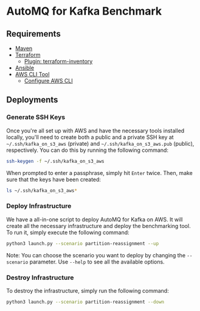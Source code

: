 # AutoMQ for Kafka Benchmark

## Requirements

- [Maven](https://maven.apache.org/install.html)
- [Terraform](https://www.terraform.io/downloads.html)
  - [Plugin: terraform-inventory](https://github.com/adammck/terraform-inventory)
- [Ansible](https://docs.ansible.com/ansible/latest/installation_guide/intro_installation.html)
- [AWS CLI Tool](https://docs.aws.amazon.com/cli/latest/userguide/getting-started-install.html)
  - [Configure AWS CLI](https://docs.aws.amazon.com/cli/latest/userguide/getting-started-quickstart.html)

## Deployments

### Generate SSH Keys

Once you're all set up with AWS and have the necessary tools installed locally, you'll need to create both a public and a private SSH key at `~/.ssh/kafka_on_s3_aws` (private) and `~/.ssh/kafka_on_s3_aws.pub` (public), respectively. You can do this by running the following command:

```bash
ssh-keygen -f ~/.ssh/kafka_on_s3_aws
```

When prompted to enter a passphrase, simply hit `Enter` twice. Then, make sure that the keys have been created:

```bash
ls ~/.ssh/kafka_on_s3_aws*
```

### Deploy Infrastructure

We have a all-in-one script to deploy AutoMQ for Kafka on AWS. It will create all the necessary infrastructure and deploy the benchmarking tool. To run it, simply execute the following command:

```bash
python3 launch.py --scenario partition-reassignment --up
```

Note: You can choose the scenario you want to deploy by changing the `--scenario` parameter. Use `--help` to see all the available options.

### Destroy Infrastructure

To destroy the infrastructure, simply run the following command:

```bash
python3 launch.py --scenario partition-reassignment --down
```

